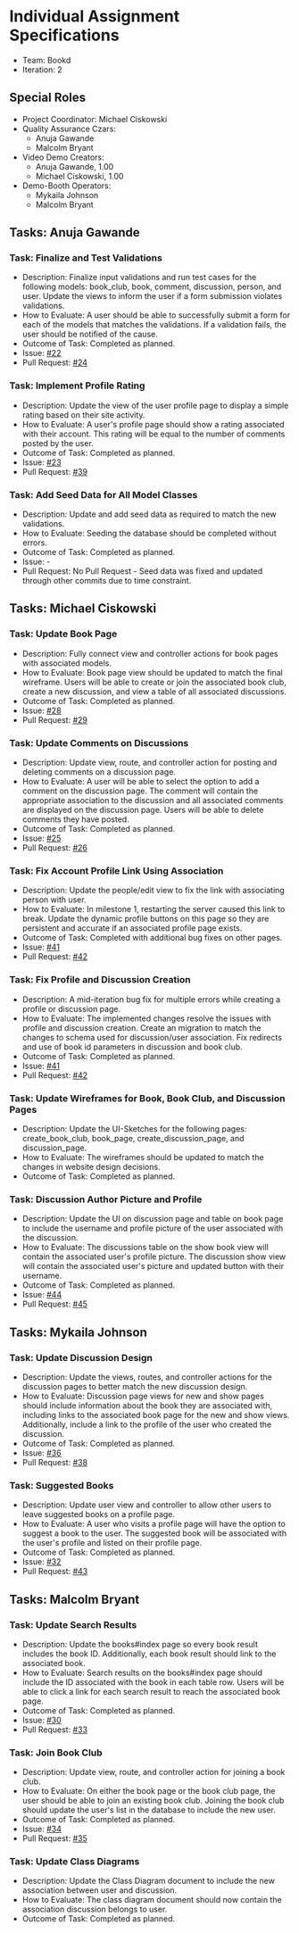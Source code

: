 # Individual Assignment Specifications

- Team: Bookd
- Iteration: 2

## Special Roles

- Project Coordinator: Michael Ciskowski
- Quality Assurance Czars:
  - Anuja Gawande
  - Malcolm Bryant
- Video Demo Creators:
  - Anuja Gawande, 1.00
  - Michael Ciskowski, 1.00
- Demo-Booth Operators:
  - Mykaila Johnson
  - Malcolm Bryant

## Tasks: Anuja Gawande

### Task: Finalize and Test Validations

- Description: Finalize input validations and run test cases for the following models: book_club, book, comment, discussion, person, and user. Update the views to inform the user if a form submission violates validations.
- How to Evaluate: A user should be able to successfully submit a form for each of the models that matches the validations. If a validation fails, the user should be notified of the cause.
- Outcome of Task: Completed as planned.
- Issue: [#22](https://github.com/memphis-cs-projects/comp4081-Bookd/issues/22)
- Pull Request: [#24](https://github.com/memphis-cs-projects/comp4081-Bookd/pull/24)

### Task: Implement Profile Rating

- Description: Update the view of the user profile page to display a simple rating based on their site activity.
- How to Evaluate: A user's profile page should show a rating associated with their account. This rating will be equal to the number of comments posted by the user.
- Outcome of Task: Completed as planned.
- Issue: [#23](https://github.com/memphis-cs-projects/comp4081-Bookd/issues/23)
- Pull Request: [#39](https://github.com/memphis-cs-projects/comp4081-Bookd/pull/39)

### Task: Add Seed Data for All Model Classes

- Description: Update and add seed data as required to match the new validations.
- How to Evaluate: Seeding the database should be completed without errors.
- Outcome of Task: Completed as planned.
- Issue: -
- Pull Request: No Pull Request - Seed data was fixed and updated through other commits due to time constraint.

## Tasks: Michael Ciskowski

### Task: Update Book Page

- Description: Fully connect view and controller actions for book pages with associated models.
- How to Evaluate: Book page view should be updated to match the final wireframe. Users will be able to create or join the associated book club, create a new discussion, and view a table of all associated discussions.
- Outcome of Task: Completed as planned.
- Issue: [#28](https://github.com/memphis-cs-projects/comp4081-Bookd/issues/28)
- Pull Request: [#29](https://github.com/memphis-cs-projects/comp4081-Bookd/pull/29)

### Task: Update Comments on Discussions

- Description: Update view, route, and controller action for posting and deleting comments on a discussion page.
- How to Evaluate: A user will be able to select the option to add a comment on the discussion page. The comment will contain the appropriate association to the discussion and all associated comments are displayed on the discussion page. Users will be able to delete comments they have posted.
- Outcome of Task: Completed as planned.
- Issue: [#25](https://github.com/memphis-cs-projects/comp4081-Bookd/issues/25)
- Pull Request: [#26](https://github.com/memphis-cs-projects/comp4081-Bookd/pull/26)

### Task: Fix Account Profile Link Using Association

- Description: Update the people/edit view to fix the link with associating person with user.
- How to Evaluate: In milestone 1, restarting the server caused this link to break. Update the dynamic profile buttons on this page so they are persistent and accurate if an associated profile page exists.
- Outcome of Task: Completed with additional bug fixes on other pages.
- Issue: [#41](https://github.com/memphis-cs-projects/comp4081-Bookd/issues/41)
- Pull Request: [#42](https://github.com/memphis-cs-projects/comp4081-Bookd/pull/42)

### Task: Fix Profile and Discussion Creation

- Description: A mid-iteration bug fix for multiple errors while creating a profile or discussion page.
- How to Evaluate: The implemented changes resolve the issues with profile and discussion creation. Create an migration to match the changes to schema used for discussion/user association. Fix redirects and use of book id parameters in discussion and book club.
- Outcome of Task: Completed as planned.
- Issue: [#41](https://github.com/memphis-cs-projects/comp4081-Bookd/issues/41)
- Pull Request: [#42](https://github.com/memphis-cs-projects/comp4081-Bookd/pull/42)

### Task: Update Wireframes for Book, Book Club, and Discussion Pages

- Description: Update the UI-Sketches for the following pages: create_book_club, book_page, create_discussion_page, and discussion_page.
- How to Evaluate: The wireframes should be updated to match the changes in website design decisions.
- Outcome of Task: Completed as planned.

### Task: Discussion Author Picture and Profile

- Description: Update the UI on discussion page and table on book page to include the username and profile picture of the user associated with the discussion.
- How to Evaluate: The discussions table on the show book view will contain the associated user's profile picture. The discussion show view will contain the associated user's picture and updated button with their username.
- Outcome of Task: Completed as planned.
- Issue: [#44](https://github.com/memphis-cs-projects/comp4081-Bookd/issues/44)
- Pull Request: [#45](https://github.com/memphis-cs-projects/comp4081-Bookd/pull/45)

## Tasks: Mykaila Johnson

### Task: Update Discussion Design

- Description: Update the views, routes, and controller actions for the discussion pages to better match the new discussion design.
- How to Evaluate: Discussion page views for new and show pages should include information about the book they are associated with, including links to the associated book page for the new and show views. Additionally, include a link to the profile of the user who created the discussion.
- Outcome of Task: Completed as planned.
- Issue: [#36](https://github.com/memphis-cs-projects/comp4081-Bookd/issues/36)
- Pull Request: [#38](https://github.com/memphis-cs-projects/comp4081-Bookd/pull/38)

### Task: Suggested Books

- Description: Update user view and controller to allow other users to leave suggested books on a profile page.
- How to Evaluate: A user who visits a profile page will have the option to suggest a book to the user. The suggested book will be associated with the user's profile and listed on their profile page.
- Outcome of Task: Completed as planned.
- Issue: [#32](https://github.com/memphis-cs-projects/comp4081-Bookd/issues/32)
- Pull Request: [#43](https://github.com/memphis-cs-projects/comp4081-Bookd/pull/43)

## Tasks: Malcolm Bryant

### Task: Update Search Results

- Description: Update the books#index page so every book result includes the book ID. Additionally, each book result should link to the associated book.
- How to Evaluate: Search results on the books#index page should include the ID associated with the book in each table row. Users will be able to click a link for each search result to reach the associated book page.
- Outcome of Task: Completed as planned.
- Issue: [#30](https://github.com/memphis-cs-projects/comp4081-Bookd/issues/30)
- Pull Request: [#33](https://github.com/memphis-cs-projects/comp4081-Bookd/pull/33)

### Task: Join Book Club

- Description: Update view, route, and controller action for joining a book club.
- How to Evaluate: On either the book page or the book club page, the user should be able to join an existing book club. Joining the book club should update the user's list in the database to include the new user.
- Outcome of Task: Completed as planned.
- Issue: [#34](https://github.com/memphis-cs-projects/comp4081-Bookd/issues/34)
- Pull Request: [#35](https://github.com/memphis-cs-projects/comp4081-Bookd/pull/35)

### Task: Update Class Diagrams

- Description: Update the Class Diagram document to include the new association between user and discussion.
- How to Evaluate: The class diagram document should now contain the association discussion belongs to user.
- Outcome of Task: Completed as planned.
